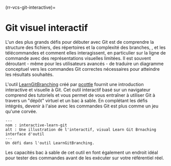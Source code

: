 (rr-vcs-git-interactive)=
# Git visuel interactif

L'un des plus grands défis pour débuter avec Git est de comprendre la structure des fichiers, des répertoires et la complexité des branches, , et les télécommandes et comment elles interagissent, en particulier sur la ligne de commande avec des représentations visuelles limitées. Il est souvent déroutant - même pour les utilisateurs avancés - de traduire un diagramme conceptuel vers les commandes Git correctes nécessaires pour atteindre les résultats souhaités.

L'outil [LearnGitBranching](https://learngitbranching.js.org/) créé par [pcottle](https://github.com/pcottle/learnGitBranching) fournit une introduction interactive et visuelle à Git. Cet outil interactif basé sur un navigateur comprend des tutoriels et vous permet de vous entraîner à utiliser Git à travers un "dépôt" virtuel et un bac à sable. En complétant les défis intégrés, devenir à l'aise avec les commandes Git est plus comme un jeu qu'une corvée.

```{figure} ../../figures/interactive-learn-git.*
---
nom : interactive-learn-git
alt : Une illustration de l'interactif, visual Learn Git Brnaching interface d'outil
---
Un défi dans l'outil LearnGitBranching.
```

Les capacités bac à sable de cet outil en font également un endroit idéal pour tester des commandes avant de les exécuter sur votre référentiel réel.
